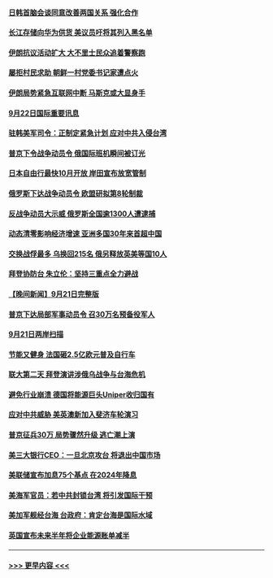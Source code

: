 #### [日韩首脑会谈同意改善两国关系 强化合作](../pages/prog202/a103534448.md?t=09222250) 
#### [长江存储向华为供货 美议员吁将其列入黑名单](../pages/prog202/a103534436.md?t=09222250) 
#### [伊朗抗议活动扩大 大不里士民众追着警察跑](../pages/prog202/a103534357.md?t=09222250) 
#### [屡拒村民求助 朝鲜一村党委书记家遭点火](../pages/prog202/a103534349.md?t=09222250) 
#### [伊朗局势紧急互联网中断 马斯克或大显身手](../pages/prog202/a103534342.md?t=09222250) 
#### [9月22日国际重要讯息](../pages/prog202/a103534315.md?t=09222250) 
#### [驻韩美军司令：正制定紧急计划 应对中共入侵台湾](../pages/prog202/a103534299.md?t=09222250) 
#### [普京下令战争动员令 俄国际班机瞬间被订光](../pages/prog202/a103534273.md?t=09222250) 
#### [日本自由行最快10月开放 岸田宣布放宽管制](../pages/prog202/a103534262.md?t=09222250) 
#### [俄罗斯下达战争动员令 欧盟研拟第8轮制裁](../pages/prog202/a103534254.md?t=09222250) 
#### [反战争动员大示威 俄罗斯全国逾1300人遭逮捕](../pages/prog202/a103534199.md?t=09222250) 
#### [动态清零影响经济增速 亚洲多国30年来首超中国](../pages/prog202/a103534211.md?t=09222250) 
#### [交换战俘最多 乌换回215名 俄另释放英美等国10人](../pages/prog202/a103534133.md?t=09222250) 
#### [拜登协防台 朱立伦：坚持三重点全力避战](../pages/prog202/a103534149.md?t=09222250) 
#### [【晚间新闻】9月21日完整版](../pages/prog202/a103534088.md?t=09222250) 
#### [普京下达局部军事动员令 召30万名预备役军人](../pages/prog202/a103534151.md?t=09222250) 
#### [9月21日两岸扫描](../pages/prog202/a103533986.md?t=09222250) 
#### [节能又健身 法国砸2.5亿欧元普及自行车](../pages/prog202/a103533994.md?t=09222250) 
#### [联大第二天 拜登演讲涉俄乌战争与台海危机](../pages/prog202/a103533967.md?t=09222250) 
#### [避免行业崩溃 德国将能源巨头Uniper收归国有](../pages/prog202/a103533969.md?t=09222250) 
#### [应对中共威胁 美英澳新加入斐济车轮演习](../pages/prog202/a103533978.md?t=09222250) 
#### [普京征兵30万 局势骤然升级 逃亡潮上演](../pages/prog202/a103533976.md?t=09222250) 
#### [美三大银行CEO：一旦北京攻台 将退出中国市场](../pages/prog202/a103533867.md?t=09222250) 
#### [美联储宣布加息75个基点 在2024年降息](../pages/prog202/a103533718.md?t=09222250) 
#### [美海军官员：若中共封锁台湾 将引发国际干预](../pages/prog202/a103533822.md?t=09222250) 
#### [美加军舰经台海 台政府：肯定台海是国际水域](../pages/prog202/a103533762.md?t=09222250) 
#### [英国宣布未来半年将企业能源账单减半](../pages/prog202/a103533773.md?t=09222250) 

----
#### [ >>> 更早内容 <<< ](../indexes/prog202-earlier.md)
